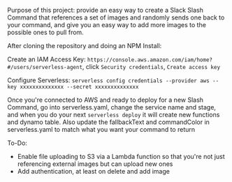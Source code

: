 Purpose of this project: provide an easy way to create a Slack Slash Command that references a set of images and randomly sends one back to your command, and give you an easy way to add more images to the possible ones to pull from.

After cloning the repository and doing an NPM Install: 

Create an IAM Access Key: `https://console.aws.amazon.com/iam/home?#/users/serverless-agent`, click `Security credentials`, `Create access key`

Configure Serverless: `serverless config credentials --provider aws --key xxxxxxxxxxxxxx --secret xxxxxxxxxxxxxx`

Once you're connected to AWS and ready to deploy for a new Slash Command, go into serverless.yaml, change the service name and stage, and when you do your next `serverless deploy` it will create new functions and dynamo table. Also update the fallbackText and commandColor in serverless.yaml to match what you want your command to return

To-Do:
- Enable file uploading to S3 via a Lambda function so that you're not just referencing external images but can upload new ones
- Add authentication, at least on delete and add image